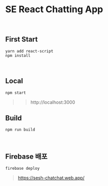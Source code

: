 # SE React Chatting App

<br/>

## First Start
`yarn add react-script`<br/>
`npm install`

<br/>

## Local
`npm start`
>> http://localhost:3000

## Build
`npm run build`

<br/>

## Firebase 배포
`firebase deploy`
> https://sesh-chatchat.web.app/
